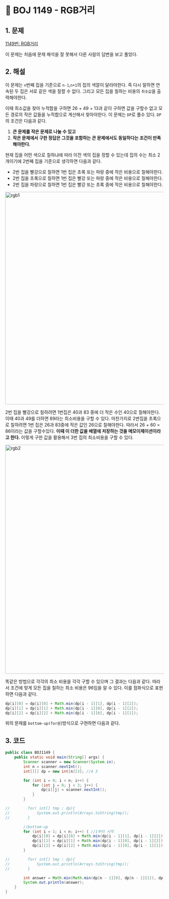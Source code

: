 

# 📌 BOJ 1149 - RGB거리
## 1. 문제

[1149번: RGB거리](https://www.acmicpc.net/problem/1149)

이 문제는 처음에 문제 해석을 잘 못해서 다른 사람의 답변을 보고 풀었다.

## 2. 해설

이 문제는 `n`번째 집을 기준으로 `n-1`,`n+1`의 집의 색깔이 달라야한다. 즉 다시 말하면 연속된 두 집은 서로 같은 색을 칠할 수 없다. 그리고 모든 집을 칠하는 비용의 `최솟값`을 출력해야한다.

이때 최소값을 찾아 누적합을 구하면 26 + 49 + 13과 같이 구하면 값을 구할수 없고 모든 경로의 작은 값들을 누적합으로 계산해서 찾아야한다. 이 문제는 `DP`로 풀수 있다. `DP`의 조건은 다음과 같다.

1.  **큰 문제를 작은 문제로 나눌 수 있고**
2. **작은 문제에서 구한 정답은 그것을 포함하는 큰 문제에서도 동일하다는 조건이 만족해야한다.**

현재 집을 어떤 색으로 칠하냐에 따라 이전 색의 집을 정할 수 있는데 집의 수는 최소 2개이기에 2번째 집을 기준으로 생각하면 다음과 같다.

- 2번 집을 빨강으로 칠하면 1번 집은 초록 또는 파랑 중에 작은 비용으로 칠해야한다.
- 2번 집을 초록으로 칠하면 1번 집은 빨강 또는 파랑 중에 작은 비용으로 칠해야한다.
- 2번 집을 파랑으로 칠하면 1번 집은 빨강 또는 초록 중에 작은 비용으로 칠해야한다.

<img width="674" alt="rgb1" src="https://github.com/java-algorithm/princenim/assets/59499600/883dd6b4-5e94-468d-bdf9-6ef9c58ceeed">


2번 집을 빨강으로 칠하려면 1번집은 40과 83 중에 더 작은 수인 40으로 칠해야한다. 이때 40과 49를 더하면 89라는 최소비용을 구할 수 있다. 마찬가지로 2번집을 초록으로 칠하려면 1번 집은 26과 83중에 작은 값인 26으로 칠해야한다. 따라서 26 + 60 = 86이라는 값을 구할수있다. **이때 이 더한 값을 배열에 저장하는 것을 메모이제이션이라고 한다.**  이렇게 구한 값을 활용해서 3번 집의 최소비용을 구할 수 있다.


<img width="726" alt="rgb2" src="https://github.com/java-algorithm/princenim/assets/59499600/29a9470c-d8e2-40cb-86ed-8a3a109166ed">


똑같은 방법으로 각각의 최소 비용을 각각 구할 수 있으며 그 결과는 다음과 같다. 따라서 조건에 맞게 모든 집을 칠하는 최소 비용은 96임을 알 수 있다. 이를 점화식으로 표현하면 다음과 같다.

```java
dp[i][0] = dp[i][0] + Math.min(dp[i - 1][1], dp[i - 1][2]);
dp[i][1] = dp[i][1] + Math.min(dp[i - 1][0], dp[i - 1][2]);
dp[i][2] = dp[i][2] + Math.min(dp[i - 1][0], dp[i - 1][1]);
```

위의 문제를 `bottom-up(for문`)방식으로 구현하면 다음과 같다.

## 3. 코드

```java
public class BOJ1149 {
    public static void main(String[] args) {
        Scanner scanner = new Scanner(System.in);
        int n = scanner.nextInt();
        int[][] dp = new int[n][3]; //4 3

        for (int i = 0; i < n; i++) {
            for (int j = 0; j < 3; j++) {
                dp[i][j] = scanner.nextInt();
            }
        }

//        for( int[] tmp : dp){
//            System.out.println(Arrays.toString(tmp));
//        }

        //bottom-up
        for (int i = 1; i < n; i++) { //1부터 시작
            dp[i][0] = dp[i][0] + Math.min(dp[i - 1][1], dp[i - 1][2]);
            dp[i][1] = dp[i][1] + Math.min(dp[i - 1][0], dp[i - 1][2]);
            dp[i][2] = dp[i][2] + Math.min(dp[i - 1][0], dp[i - 1][1]);
        }

//        for( int[] tmp : dp){
//            System.out.println(Arrays.toString(tmp));
//        }

        int answer = Math.min(Math.min(dp[n - 1][0], dp[n - 1][1]), dp[n - 1][2]);
        System.out.println(answer);
    }
}
```

